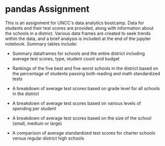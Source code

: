 # pandas Assignment

This is an assignment for UNCC's data analytics bootcamp. Data for students and their test scores are provided, along with information about the schools in a district. Various data frames are created to seek trends within the data, and a brief analysis is included at the end of the jupyter notebook. Summary tables include:

* Summary dataframes for schools and the entire district including average test scores, type, student count and budget

* Rankings of the five best and five worst schools in the district based on the percentage of students passing both reading and math standardized tests

* A breakdown of average test scores based on grade level for all schools in the district

* A breakdown of average test scores based on various levels of spending per student

* A breakdown of average test scores based on the size of the school (small, medium or large)

* A comparison of average standardized test scores for charter schools versus regular district high schools
